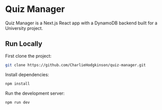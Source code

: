 # Quiz Manager

Quiz Manager is a Next.js React app with a DynamoDB backend built for a University project.

## Run Locally

First clone the project:

```bash
git clone https://github.com/CharlieHodgkinson/quiz-manager.git
```

Install dependencies:

```bash
npm install
```

Run the development server:

```bash
npm run dev
```

